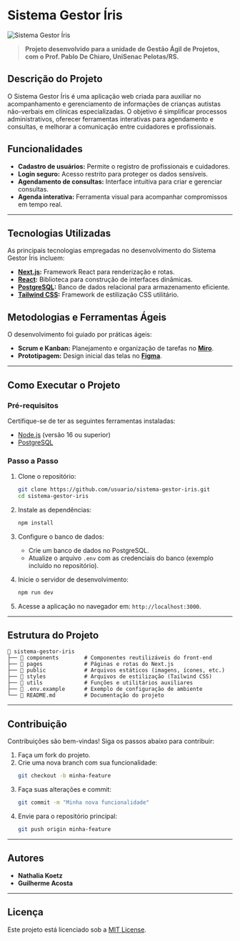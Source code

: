 
# **Sistema Gestor Íris**

![Sistema Gestor Íris](https://via.placeholder.com/800x400.png?text=Banner+do+Sistema+Gestor+Íris)  
> **Projeto desenvolvido para a unidade de Gestão Ágil de Projetos, com o Prof. Pablo De Chiaro, UniSenac Pelotas/RS.**  

## **Descrição do Projeto**  
O Sistema Gestor Íris é uma aplicação web criada para auxiliar no acompanhamento e gerenciamento de informações de crianças autistas não-verbais em clínicas especializadas. O objetivo é simplificar processos administrativos, oferecer ferramentas interativas para agendamento e consultas, e melhorar a comunicação entre cuidadores e profissionais.

## **Funcionalidades**  
- **Cadastro de usuários:** Permite o registro de profissionais e cuidadores.  
- **Login seguro:** Acesso restrito para proteger os dados sensíveis.  
- **Agendamento de consultas:** Interface intuitiva para criar e gerenciar consultas.  
- **Agenda interativa:** Ferramenta visual para acompanhar compromissos em tempo real.  

---

## **Tecnologias Utilizadas**  
As principais tecnologias empregadas no desenvolvimento do Sistema Gestor Íris incluem:  
- **[Next.js](https://nextjs.org/):** Framework React para renderização e rotas.  
- **[React](https://reactjs.org/):** Biblioteca para construção de interfaces dinâmicas.  
- **[PostgreSQL](https://www.postgresql.org/):** Banco de dados relacional para armazenamento eficiente.  
- **[Tailwind CSS](https://tailwindcss.com/):** Framework de estilização CSS utilitário.  

## **Metodologias e Ferramentas Ágeis**  
O desenvolvimento foi guiado por práticas ágeis:  
- **Scrum e Kanban:** Planejamento e organização de tarefas no **[Miro](https://miro.com/)**.  
- **Prototipagem:** Design inicial das telas no **[Figma](https://figma.com/)**.  

---

## **Como Executar o Projeto**  

### **Pré-requisitos**  
Certifique-se de ter as seguintes ferramentas instaladas:  
- [Node.js](https://nodejs.org/) (versão 16 ou superior)  
- [PostgreSQL](https://www.postgresql.org/)  

### **Passo a Passo**  
1. Clone o repositório:  
   ```bash
   git clone https://github.com/usuario/sistema-gestor-iris.git
   cd sistema-gestor-iris
   ```  
2. Instale as dependências:  
   ```bash
   npm install
   ```  
3. Configure o banco de dados:  
   - Crie um banco de dados no PostgreSQL.  
   - Atualize o arquivo `.env` com as credenciais do banco (exemplo incluído no repositório).  

4. Inicie o servidor de desenvolvimento:  
   ```bash
   npm run dev
   ```  
5. Acesse a aplicação no navegador em: `http://localhost:3000`.  

---

## **Estrutura do Projeto**  
```plaintext
📂 sistema-gestor-iris
├── 📁 components        # Componentes reutilizáveis do front-end
├── 📁 pages             # Páginas e rotas do Next.js
├── 📁 public            # Arquivos estáticos (imagens, ícones, etc.)
├── 📁 styles            # Arquivos de estilização (Tailwind CSS)
├── 📁 utils             # Funções e utilitários auxiliares
├── 📄 .env.example      # Exemplo de configuração de ambiente
└── 📄 README.md         # Documentação do projeto
```  

---

## **Contribuição**  
Contribuições são bem-vindas! Siga os passos abaixo para contribuir:  
1. Faça um fork do projeto.  
2. Crie uma nova branch com sua funcionalidade:  
   ```bash
   git checkout -b minha-feature
   ```  
3. Faça suas alterações e commit:  
   ```bash
   git commit -m "Minha nova funcionalidade"
   ```  
4. Envie para o repositório principal:  
   ```bash
   git push origin minha-feature
   ```  

---

## **Autores**  
- **Nathalia Koetz**  
- **Guilherme Acosta**  

---

## **Licença**  
Este projeto está licenciado sob a [MIT License](LICENSE).  
